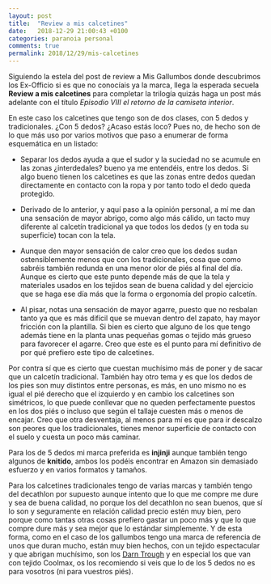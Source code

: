 ```yaml
---
layout: post
title:  "Review a mis calcetines"
date:   2018-12-29 21:00:43 +0100
categories: paranoia personal
comments: true
permalink: 2018/12/29/mis-calcetines
---
```


Siguiendo la estela del post de review a Mis Gallumbos donde descubrimos los Ex-Officio si es que no conocíais ya la marca, llega la esperada secuela **Review a mis calcetines** para completar la trilogía quizás haga un post más adelante con el título _Episodio VIII el retorno de la camiseta interior_.

En este caso los calcetines que tengo son de dos clases, con 5 dedos y tradicionales. ¿Con 5 dedos? ¿Acaso estás loco? Pues no, de hecho son de lo que más uso por varios motivos que paso a enumerar de forma esquemática en un listado:

* Separar los dedos ayuda a que el sudor y la suciedad no se acumule en las zonas ¿interdedales? bueno ya me entendéis, entre los dedos. Si algo bueno tienen los calcetines es que las zonas entre dedos quedan directamente en contacto con la ropa y por tanto todo el dedo queda protegido. 

* Derivado de lo anterior, y aquí paso a la opinión personal, a mí me dan una sensación de mayor abrigo, como algo más cálido, un tacto muy diferente al calcetín tradicional ya que todos los dedos (y en toda su superficie) tocan con la tela.

* Aunque den mayor sensación de calor creo que los dedos sudan ostensiblemente menos que con los tradicionales, cosa que como sabréis también redunda en una menor olor de piés al final del día. Aunque es cierto que este punto depende más de que la tela y materiales usados en los tejidos sean de buena calidad y del ejercicio que se haga ese día más que la forma o ergonomía del propio calcetín.

* Al pisar, notas una sensación de mayor agarre, puesto que no resbalan tanto ya que es más difícil que se muevan dentro del zapato, hay mayor fricción con la plantilla. Si bien es cierto que alguno de los que tengo además tiene en la planta unas pequeñas gomas o tejido más grueso para favorecer el agarre. Creo que este es el punto para mí definitivo de por qué prefiero este tipo de calcetines.

Por contra sí que es cierto que cuestan muchísimo más de poner y de sacar que un calcetín tradicional. También hay otro tema y es que los dedos de los pies son muy distintos entre personas, es más, en uno mismo no es igual el pié derecho que el izquierdo y en cambio los calcetines son simétricos, lo que puede conllevar que no queden perfectamente puestos en los dos piés o incluso que según el tallaje cuesten más o menos de encajar. Creo que otra desventaja, al menos para mí es que para ir descalzo son peores que los tradicionales, tienes menor superficie de contacto con el suelo y cuesta un poco más caminar. 

Para los de 5 dedos mi marca preferida es **injinji** aunque también tengo algunos de **knitido**, ambos los podéis encontrar en Amazon sin demasiado esfuerzo y en varios formatos y tamaños. 

Para los calcetines tradicionales tengo de varias marcas y también tengo del decathlon por supuesto aunque intento que lo que me compre me dure y sea de buena calidad, no porque los del decathlon no sean buenos, que sí lo son y seguramente en relación calidad precio estén muy bien, pero porque como tantas otras cosas prefiero gastar un poco más y que lo que compre dure más y sea mejor que lo estándar simplemente. Y de esta forma, como en el caso de los gallumbos tengo una marca de referencia de unos que duran mucho, están muy bien hechos, con un tejido espectacular y que abrigan muchísimo, son los [Darn Trough](https://darntough.com) y en especial los que van con tejido Coolmax, os los recomiendo si veis que lo de los 5 dedos no es para vosotros (ni para vuestros piés). 